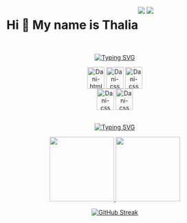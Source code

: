 <div style="display:flex" align="center" flex-direction:"row" >

Hi 👋 My name is Thalia
================================

<a href = "mailto:thaliadani2@gmail.com"><img src="https://img.shields.io/badge/Gmail-D14836?style=for-the-badge&logo=gmail&logoColor=white" target="_blank"></a>
<a href="https://www.linkedin.com/in/thalia-danielle-21b968221/" target="_blank"><img src="https://img.shields.io/badge/LinkedIn-0077B5?style=for-the-badge&logo=linkedin&logoColor=white" target="_blank"></a> 
  
 </div>

<div style="display: inline_block" align="center"><br>
  
  <a href="https://git.io/typing-svg"><img src="https://readme-typing-svg.herokuapp.com?font=Times+New+Roman&size=24&pause=1000&color=FF6E96&background=282A36&center=true&vCenter=true&width=1000&lines=Technology+Stack" alt="Typing SVG" /></a>
  
  <img align="center" alt="Dani-html" height="50" width="40" src="https://cdn.jsdelivr.net/gh/devicons/devicon/icons/html5/html5-original.svg">
  <img align="center" alt="Dani-css" height="50" width="40" src="https://cdn.jsdelivr.net/gh/devicons/devicon/icons/css3/css3-original.svg"> 
  <img align="center" alt="Dani-css" height="50" width="40" src="https://cdn.jsdelivr.net/gh/devicons/devicon@latest/icons/javascript/javascript-original.svg"> 
  <br>
  <img align="center" alt="Dani-css" height="50" width="40" src="https://cdn.jsdelivr.net/gh/devicons/devicon/icons/sass/sass-original.svg"> 
  <img align="center" alt="Dani-css" height="50" width="40" src="https://cdn.jsdelivr.net/gh/devicons/devicon@latest/icons/tailwindcss/tailwindcss-original.svg" />

</div>

<div style="display: inline_block" align="center"><br>
 
<a href="https://git.io/typing-svg"><img src="https://readme-typing-svg.herokuapp.com?font=Times+New+Roman&size=24&pause=1000&color=FF6E96&background=282A36&center=true&vCenter=true&width=1000&lines=My+Github+Status" alt="Typing SVG" /></a>

  <a href="https://github.com/thaliadani">
    <img height="150em" src="https://github-readme-stats.vercel.app/api?username=thaliadani&show_icons=true&theme=dracula"/>
    <img height="150em" src="https://github-readme-stats.vercel.app/api/top-langs/?username=thaliadani&layout=compact&show_icons=true&theme=dracula"/> 
 </a>

 <a href="https://git.io/streak-stats"><img src="https://github-readme-streak-stats-six-eta.vercel.app?user=thaliadani&theme=dracula" alt="GitHub Streak" /></a>

</div>
